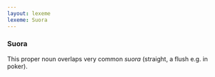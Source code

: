 ```yaml
---
layout: lexeme
lexeme: Suora
---
```


###  Suora 
This proper noun overlaps  very common *suora* (straight, a flush e.g. in poker).


